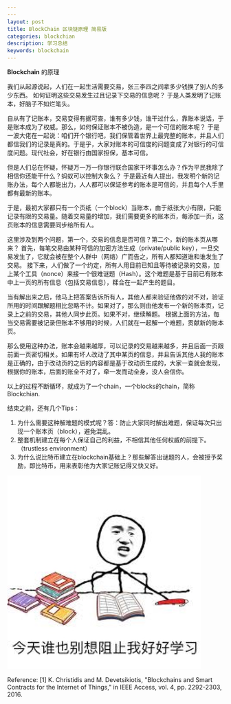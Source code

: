 ```yaml
---
---
layout: post
title: BlockChain 区块链原理 简易版
categories: blockchian
description: 学习总结
keywords: blockchain
---
```


**Blockchain** 的原理

我们从起源说起，人们在一起生活需要交易，张三李四之间拿多少钱换了别人的多少东西。
如何证明这些交易发生过且记录下交易的信息呢？ 于是人类发明了记账本，好脑子不如烂笔头。

自从有了记账本，交易变得有据可查，谁有多少钱，谁干过什么，靠账本说话，于是账本成为了权威。那么，如何保证账本不被伪造，是一个可信的账本呢？
于是一波大佬在一起说：咱们开个银行吧，我们保管着世界上最完整的账本，并且人们都信我们的记录是真的。于是乎，大家对账本的可信度的问题变成了对银行的可信度问题。现代社会，好在银行由国家担保，基本可信。

但是人们总在怀疑，怀疑万一万一你银行联合国家干坏事怎么办？作为平民我除了相信你还能干什么？蚂蚁可以控制大象么？
于是最近有人提出，我发明个新的记账办法，每个人都能出力，人人都可以保证参考的账本是可信的，并且每个人手里都有最新的账本。

于是，最初大家都只有一个页纸（一个block）当账本，由于纸张大小有限，只能记录有限的交易量。随着交易量的增加，我们需要更多的账本页，每添加一页，这页账本的信息需要同步给所有人。

这里涉及到两个问题，第一个，交易的信息是否可信？第二个，新的账本页从哪来？
首先，每笔交易由某种可信的加密方法生成（private/public key），一旦交易发生了，它就会被在整个人群中（网络）广而告之，所有人都知道谁和谁发生了交易。
接下来，人们做了一个约定，所有人用目前已知且等待被记录的交易，加上某个工具（nonce）来接一个很难谜题（Hash）。这个难题是基于目前已有账本中上一页的所有信息（包括交易信息），糅合在一起产生的题目。

当有解出来之后，他马上把答案告诉所有人，其他人都来验证他做的对不对，验证所用的时间跟解题相比忽略不计。如果对了，那么则由他发布一个新的账本页，记录上之前的交易，其他人同步此页。如果不对，继续解题。
根据上面的方法，每当交易需要被记录但账本不够用的时候，人们就在一起解一个难题，贡献新的账本页。

那么使用这种办法，账本会越来越厚，可以记录的交易越来越多，并且后面一页跟前面一页密切相关。如果有坏人改动了其中某页的信息，并且告诉其他人我的账本是正确的，由于改动页的之后的内容都是基于改动页生成的，大家一查就会发现，根据你的账本，后面的账全不对了，牵一发而动全身，没人会信你。

以上的过程不断循环，就成为了一个chain，一个blocks的chain，简称Blockchian.

结束之前，还有几个Tips：
1. 为什么需要这种解难题的模式呢？答：防止大家同时解出难题，保证每次只出现一个账本页（block），避免混乱。
2. 整套机制建立在每个人保证自己的利益，不相信其他任何权威的前提下。（trustless environment）
3. 为什么说比特币建立在blockchain基础上？那些解答出谜题的人，会被授予奖励，即比特币，用来表彰他为大家记账记得又快又好。

![](/images/posts/neverstopstudy.jpeg)

Reference:
[1] K. Christidis and M. Devetsikiotis, "Blockchains and Smart Contracts for the Internet of Things," in IEEE Access, vol. 4, pp. 2292-2303, 2016.
